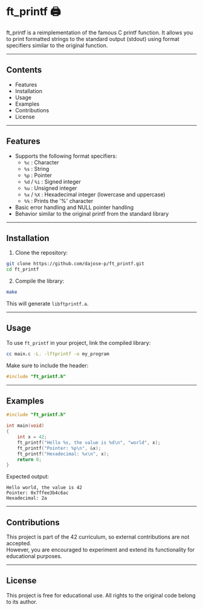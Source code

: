 # ft_printf 🖨️

ft_printf is a reimplementation of the famous C printf function. It allows you to print formatted strings to the standard output (stdout) using format specifiers similar to the original function.

---

## Contents

- Features
- Installation
- Usage
- Examples
- Contributions
- License

---

## Features

- Supports the following format specifiers:
  - `%c` : Character
  - `%s` : String
  - `%p` : Pointer
  - `%d` / `%i` : Signed integer
  - `%u` : Unsigned integer
  - `%x` / `%X` : Hexadecimal integer (lowercase and uppercase)
  - `%%` : Prints the '%' character
- Basic error handling and NULL pointer handling
- Behavior similar to the original printf from the standard library

---

## Installation

1. Clone the repository:

```bash
git clone https://github.com/dajose-p/ft_printf.git
cd ft_printf
```

2. Compile the library:

```bash
make
```

This will generate `libftprintf.a`.

---

## Usage

To use `ft_printf` in your project, link the compiled library:

```bash
cc main.c -L. -lftprintf -o my_program
```

Make sure to include the header:

```c
#include "ft_printf.h"
```

---

## Examples

```c
#include "ft_printf.h"

int main(void)
{
    int x = 42;
    ft_printf("Hello %s, the value is %d\n", "world", x);
    ft_printf("Pointer: %p\n", &x);
    ft_printf("Hexadecimal: %x\n", x);
    return 0;
}
```

Expected output:

```text
Hello world, the value is 42
Pointer: 0x7ffee3b4c6ac
Hexadecimal: 2a
```

---

## Contributions

This project is part of the 42 curriculum, so external contributions are not accepted.  
However, you are encouraged to experiment and extend its functionality for educational purposes.

---

## License

This project is free for educational use. All rights to the original code belong to its author.
